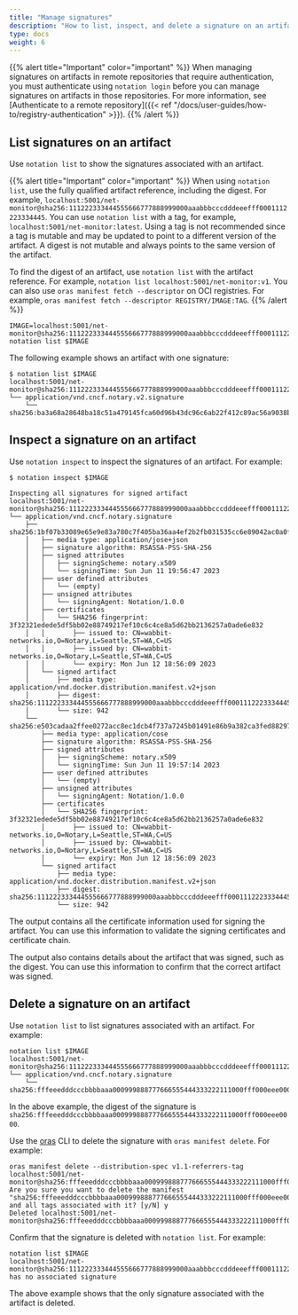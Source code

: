 ```yaml
---
title: "Manage signatures"
description: "How to list, inspect, and delete a signature on an artifact"
type: docs
weight: 6
---
```


{{% alert title="Important" color="important" %}}
When managing signatures on artifacts in remote repositories that require authentication, you must authenticate using `notation login` before you can manage signatures on artifacts in those repositories. For more information, see [Authenticate to a remote repository]({{< ref "/docs/user-guides/how-to/registry-authentication" >}}).
{{% /alert %}}

## List signatures on an artifact

Use `notation list` to show the signatures associated with an artifact.

{{% alert title="Important" color="important" %}}
When using `notation list`, use the fully qualified artifact reference, including the digest. For example, `localhost:5001/net-monitor@sha256:111222333444555666777888999000aaabbbcccdddeeefff0001112223334445`. You can use `notation list` with a tag, for example, `localhost:5001/net-monitor:latest`. Using a tag is not recommended since a tag is mutable and may be updated to point to a different version of the artifact. A digest is not mutable and always points to the same version of the artifact.

To find the digest of an artifact, use `notation list` with the artifact reference. For example, `notation list localhost:5001/net-monitor:v1`. You can also use `oras manifest fetch --descriptor` on OCI registries. For example, `oras manifest fetch --descriptor REGISTRY/IMAGE:TAG`.
{{% /alert %}}

```console
IMAGE=localhost:5001/net-monitor@sha256:111222333444555666777888999000aaabbbcccdddeeefff0001112223334445
notation list $IMAGE
```

The following example shows an artifact with one signature:

```output
$ notation list $IMAGE
localhost:5001/net-monitor@sha256:111222333444555666777888999000aaabbbcccdddeeefff0001112223334445
└── application/vnd.cncf.notary.v2.signature
    └── sha256:ba3a68a28648ba18c51a479145fca60d96b43dc96c6ab22f412c89ac56a9038b
```

## Inspect a signature on an artifact

Use `notation inspect` to inspect the signatures of an artifact. For example:

```console
$ notation inspect $IMAGE

Inspecting all signatures for signed artifact
localhost:5001/net-monitor@sha256:111222333444555666777888999000aaabbbcccdddeeefff0001112223334445
└── application/vnd.cncf.notary.signature
    ├── sha256:1bf07b33089e65e9e83a780c7f405ba36aa4ef2b2fb031535cc6e89042ac0a0f
    │   ├── media type: application/jose+json
    │   ├── signature algorithm: RSASSA-PSS-SHA-256
    │   ├── signed attributes
    │   │   ├── signingScheme: notary.x509
    │   │   └── signingTime: Sun Jun 11 19:56:47 2023
    │   ├── user defined attributes
    │   │   └── (empty)
    │   ├── unsigned attributes
    │   │   └── signingAgent: Notation/1.0.0
    │   ├── certificates
    │   │   └── SHA256 fingerprint: 3f32321edede5df5bb02e88749217ef10c6c4ce8a5d62bb2136257a0ade6e832
    │   │       ├── issued to: CN=wabbit-networks.io,O=Notary,L=Seattle,ST=WA,C=US
    │   │       ├── issued by: CN=wabbit-networks.io,O=Notary,L=Seattle,ST=WA,C=US
    │   │       └── expiry: Mon Jun 12 18:56:09 2023
    │   └── signed artifact
    │       ├── media type: application/vnd.docker.distribution.manifest.v2+json
    │       ├── digest: sha256:111222333444555666777888999000aaabbbcccdddeeefff0001112223334445
    │       └── size: 942
    └── sha256:e503cadaa2ffee0272acc8ec1dcb4f737a7245b01491e86b9a382ca3fed88297
        ├── media type: application/cose
        ├── signature algorithm: RSASSA-PSS-SHA-256
        ├── signed attributes
        │   ├── signingScheme: notary.x509
        │   └── signingTime: Sun Jun 11 19:57:14 2023
        ├── user defined attributes
        │   └── (empty)
        ├── unsigned attributes
        │   └── signingAgent: Notation/1.0.0
        ├── certificates
        │   └── SHA256 fingerprint: 3f32321edede5df5bb02e88749217ef10c6c4ce8a5d62bb2136257a0ade6e832
        │       ├── issued to: CN=wabbit-networks.io,O=Notary,L=Seattle,ST=WA,C=US
        │       ├── issued by: CN=wabbit-networks.io,O=Notary,L=Seattle,ST=WA,C=US
        │       └── expiry: Mon Jun 12 18:56:09 2023
        └── signed artifact
            ├── media type: application/vnd.docker.distribution.manifest.v2+json
            ├── digest: sha256:111222333444555666777888999000aaabbbcccdddeeefff0001112223334445
            └── size: 942
```

The output contains all the certificate information used for signing the artifact. You can use this information to validate the signing certificates and certificate chain.

The output also contains details about the artifact that was signed, such as the digest. You can use this information to confirm that the correct artifact was signed.


## Delete a signature on an artifact

Use `notation list` to list signatures associated with an artifact. For example:

```console
notation list $IMAGE
localhost:5001/net-monitor@sha256:111222333444555666777888999000aaabbbcccdddeeefff0001112223334445
└── application/vnd.cncf.notary.signature
    └── sha256:fffeeedddcccbbbbaaa000999888777666555444333222111000fff000eee0000
```

In the above example, the digest of the signature is `sha256:fffeeedddcccbbbbaaa000999888777666555444333222111000fff000eee0000`.

Use the [oras](https://oras.land/docs/CLI/installation) CLI to delete the signature with `oras manifest delete`. For example:

```console
oras manifest delete --distribution-spec v1.1-referrers-tag localhost:5001/net-monitor@sha256:fffeeedddcccbbbbaaa000999888777666555444333222111000fff000eee0000
Are you sure you want to delete the manifest "sha256:fffeeedddcccbbbbaaa000999888777666555444333222111000fff000eee0000" and all tags associated with it? [y/N] y
Deleted localhost:5001/net-monitor@sha256:fffeeedddcccbbbbaaa000999888777666555444333222111000fff000eee0000
```

Confirm that the signature is deleted with `notation list`. For example:

```console
notation list $IMAGE
localhost:5001/net-monitor@sha256:111222333444555666777888999000aaabbbcccdddeeefff0001112223334445 has no associated signature
```

The above example shows that the only signature associated with the artifact is deleted.